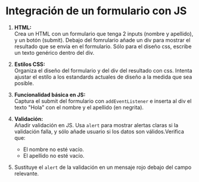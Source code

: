 # Integración de un formulario con JS

1. **HTML:**  
Crea un HTML con un formulario que tenga 2 inputs (nombre y apellido), y un botón (submit).
Debajo del fomrulario añade un div para mostrar el resultado que se envia en el formulario. Sólo para el diseño css, escribe un texto genérico dentro del div.

3. **Estilos CSS:**  
Organiza el diseño del formulario y del div del resultado con css. Intenta ajustar el estílo a los estandards actuales de diseño a la medida que sea posible.

4. **Funcionalidad básica en JS:**  
Captura el submit del formulario con `addEventListener` e inserta al div el texto "Hola" con el nombre y el apellido (en negrita).

5. **Validación:**  
Añadir validación en JS. Usa `alert` para mostrar alertas claras si la validación falla, y sólo añade usuario si los datos son válidos.Verifica que:
    - El nombre no esté vacío.
    - El apellido no esté vacío.  
6. Sustituye el `alert` de la validación en un mensaje rojo debajo del campo relevante.